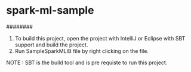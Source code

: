 # spark-ml-sample
########

1. To build this project, open the project with IntelliJ or Eclipse with SBT support and build the project.
2. Run SampleSparkMLIB file by right clicking on the file.

NOTE : SBT is the build tool and is pre requiste to run this project.